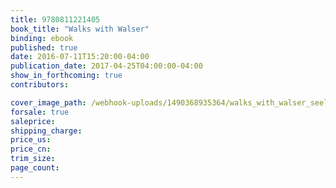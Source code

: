 ```yaml
---
title: 9780811221405
book_title: "Walks with Walser"
binding: ebook
published: true
date: 2016-07-11T15:20:00-04:00
publication_date: 2017-04-25T04:00:00-04:00
show_in_forthcoming: true
contributors:

cover_image_path: /webhook-uploads/1490368935364/walks_with_walser_seelig.jpg
forsale: true
saleprice:
shipping_charge:
price_us:
price_cn:
trim_size:
page_count:
---
```


